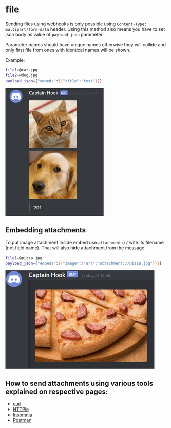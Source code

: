 # file

Sending files using webhooks is only possible using `Content-Type: multipart/form-data` header.
Using this method also means you have to set json body as value of `payload_json` parameter.

Parameter names should have unique names otherwise they will collide and only first file from ones with identical names will be shown.

Example:

```sh
file1=@cat.jpg
file2=@dog.jpg
payload_json={"embeds":[{"title":"test"}]}
```

![result example](../img/structure/file.png)

## Embedding attachments

To put image attachment inside embed use `attachment://` with its filename (not field name).
That will also hide attachment from the message.

```sh
file1=@pizza.jpg
payload_json={"embeds":[{"image":{"url":"attachment://pizza.jpg"}}]}
```

![result example](../img/structure/file_2.png)

## How to send attachments using various tools explained on respective pages:

* [curl](../tools/curl.md#sending-attachments)
* [HTTPie](../tools/httpie.md#sending-attachments)
* [Insomnia](../tools/insomnia.md#sending-attachments)
* [Postman](../tools/postman.md#sending-attachments)
